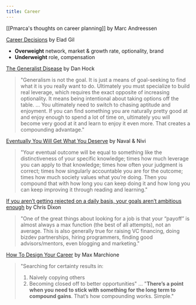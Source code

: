 ```yaml
---
title: Career
---
```

[[Pmarca's thoughts on career planning]] by Marc Andreessen

[Career Decisions](https://blog.eladgil.com/p/career-decisions) by Elad Gil
- **Overweight** network, market & growth rate, optionality, brand
- **Underweight** role, compensation

[The Generalist Disease](https://www.danhock.co/p/generalist-disease) by Dan Hock
> "Generalism is not the goal. It is just a means of goal-seeking to find what it is you really want to do. Ultimately you must specialize to build real leverage, which requires the exact opposite of increasing optionality. It means being intentional about taking options off the table.
> ... 
> You ultimately need to switch to chasing aptitude and enjoyment. If you can find something you are naturally pretty good at and enjoy enough to spend a lot of time on, ultimately you will become very good at it and learn to enjoy it even more. That creates a compounding advantage."

[Eventually You Will Get What You Deserve](https://nav.al/eventually) by Naval & Nivi
> "Your eventual outcome will be equal to something like the distinctiveness of your specific knowledge; times how much leverage you can apply to that knowledge; times how often your judgment is correct; times how singularly accountable you are for the outcome; times how much society values what you’re doing. Then you compound that with how long you can keep doing it and how long you can keep improving it through reading and learning."

[If you aren’t getting rejected on a daily basis, your goals aren’t ambitious enough](https://cdixon.org/2010/09/12/if-you-arent-getting-rejected-on-a-daily-basis-your-goals-arent-ambitious-enough) by Chris Dixon
> "One of the great things about looking for a job is that your “payoff” is almost always a max function (the best of all attempts), not an average. This is also generally true for raising VC financing, doing bizdev partnerships, hiring programmers, finding good advisors/mentors, even blogging and marketing."

[How To Design Your Career](https://www.maxmarchione.com/p/career-design) by Max Marchione
> "Searching for certainty results in:
> 1. Naively copying others
> 2. Becoming closed off to better opportunities"
> ...
> "**There’s a point when you need to stick with something for the long term to compound gains**. That’s how compounding works. Simple."